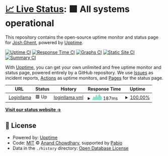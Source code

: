# [📈 Live Status](https://joshghent.github.io/loginllama-status): <!--live status--> **🟩 All systems operational**

This repository contains the open-source uptime monitor and status page for [Josh Ghent](https://joshghent.com), powered by [Upptime](https://github.com/upptime/upptime).

[![Uptime CI](https://github.com/joshghent/loginllama-status/workflows/Uptime%20CI/badge.svg)](https://github.com/joshghent/loginllama-status/actions?query=workflow%3A%22Uptime+CI%22)
[![Response Time CI](https://github.com/joshghent/loginllama-status/workflows/Response%20Time%20CI/badge.svg)](https://github.com/joshghent/loginllama-status/actions?query=workflow%3A%22Response+Time+CI%22)
[![Graphs CI](https://github.com/joshghent/loginllama-status/workflows/Graphs%20CI/badge.svg)](https://github.com/joshghent/loginllama-status/actions?query=workflow%3A%22Graphs+CI%22)
[![Static Site CI](https://github.com/joshghent/loginllama-status/workflows/Static%20Site%20CI/badge.svg)](https://github.com/joshghent/loginllama-status/actions?query=workflow%3A%22Static+Site+CI%22)
[![Summary CI](https://github.com/joshghent/loginllama-status/workflows/Summary%20CI/badge.svg)](https://github.com/joshghent/loginllama-status/actions?query=workflow%3A%22Summary+CI%22)

With [Upptime](https://upptime.js.org), you can get your own unlimited and free uptime monitor and status page, powered entirely by a GitHub repository. We use [Issues](https://github.com/joshghent/loginllama-status/issues) as incident reports, [Actions](https://github.com/joshghent/loginllama-status/actions) as uptime monitors, and [Pages](https://joshghent.github.io/loginllama-status) for the status page.

<!--start: status pages-->
<!-- This summary is generated by Upptime (https://github.com/upptime/upptime) -->
<!-- Do not edit this manually, your changes will be overwritten -->
<!-- prettier-ignore -->
| URL | Status | History | Response Time | Uptime |
| --- | ------ | ------- | ------------- | ------ |
| <img alt="" src="https://icons.duckduckgo.com/ip3/loginllama.app.ico" height="13"> [Loginllama](https://loginllama.app) | 🟩 Up | [loginllama.yml](https://github.com/joshghent/loginllama-status/commits/HEAD/history/loginllama.yml) | <details><summary><img alt="Response time graph" src="./graphs/loginllama/response-time-week.png" height="20"> 187ms</summary><br><a href="https://status.loginllama.app/history/loginllama"><img alt="Response time 193" src="https://img.shields.io/endpoint?url=https%3A%2F%2Fraw.githubusercontent.com%2Fjoshghent%2Floginllama-status%2FHEAD%2Fapi%2Floginllama%2Fresponse-time.json"></a><br><a href="https://status.loginllama.app/history/loginllama"><img alt="24-hour response time 147" src="https://img.shields.io/endpoint?url=https%3A%2F%2Fraw.githubusercontent.com%2Fjoshghent%2Floginllama-status%2FHEAD%2Fapi%2Floginllama%2Fresponse-time-day.json"></a><br><a href="https://status.loginllama.app/history/loginllama"><img alt="7-day response time 187" src="https://img.shields.io/endpoint?url=https%3A%2F%2Fraw.githubusercontent.com%2Fjoshghent%2Floginllama-status%2FHEAD%2Fapi%2Floginllama%2Fresponse-time-week.json"></a><br><a href="https://status.loginllama.app/history/loginllama"><img alt="30-day response time 210" src="https://img.shields.io/endpoint?url=https%3A%2F%2Fraw.githubusercontent.com%2Fjoshghent%2Floginllama-status%2FHEAD%2Fapi%2Floginllama%2Fresponse-time-month.json"></a><br><a href="https://status.loginllama.app/history/loginllama"><img alt="1-year response time 193" src="https://img.shields.io/endpoint?url=https%3A%2F%2Fraw.githubusercontent.com%2Fjoshghent%2Floginllama-status%2FHEAD%2Fapi%2Floginllama%2Fresponse-time-year.json"></a></details> | <details><summary><a href="https://status.loginllama.app/history/loginllama">100.00%</a></summary><a href="https://status.loginllama.app/history/loginllama"><img alt="All-time uptime 99.95%" src="https://img.shields.io/endpoint?url=https%3A%2F%2Fraw.githubusercontent.com%2Fjoshghent%2Floginllama-status%2FHEAD%2Fapi%2Floginllama%2Fuptime.json"></a><br><a href="https://status.loginllama.app/history/loginllama"><img alt="24-hour uptime 100.00%" src="https://img.shields.io/endpoint?url=https%3A%2F%2Fraw.githubusercontent.com%2Fjoshghent%2Floginllama-status%2FHEAD%2Fapi%2Floginllama%2Fuptime-day.json"></a><br><a href="https://status.loginllama.app/history/loginllama"><img alt="7-day uptime 100.00%" src="https://img.shields.io/endpoint?url=https%3A%2F%2Fraw.githubusercontent.com%2Fjoshghent%2Floginllama-status%2FHEAD%2Fapi%2Floginllama%2Fuptime-week.json"></a><br><a href="https://status.loginllama.app/history/loginllama"><img alt="30-day uptime 100.00%" src="https://img.shields.io/endpoint?url=https%3A%2F%2Fraw.githubusercontent.com%2Fjoshghent%2Floginllama-status%2FHEAD%2Fapi%2Floginllama%2Fuptime-month.json"></a><br><a href="https://status.loginllama.app/history/loginllama"><img alt="1-year uptime 99.95%" src="https://img.shields.io/endpoint?url=https%3A%2F%2Fraw.githubusercontent.com%2Fjoshghent%2Floginllama-status%2FHEAD%2Fapi%2Floginllama%2Fuptime-year.json"></a></details>

<!--end: status pages-->

[**Visit our status website →**](https://joshghent.github.io/loginllama-status)

## 📄 License

- Powered by: [Upptime](https://github.com/upptime/upptime)
- Code: [MIT](./LICENSE) © [Anand Chowdhary](https://anandchowdhary.com), supported by [Pabio](https://pabio.com)
- Data in the `./history` directory: [Open Database License](https://opendatacommons.org/licenses/odbl/1-0/)
